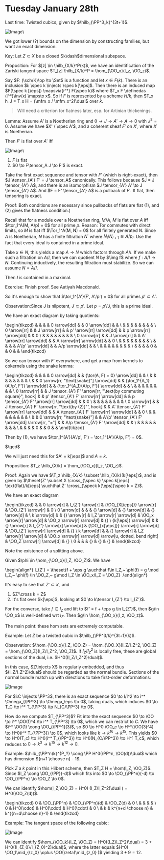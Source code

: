 # Tuesday January 28th

Last time:
Twisted cubics, given by $\hilb_{\PP^3_k}^{3t+1}$.

![Image](figures/2020-01-28-12:36.png)\

We got lower (?) bounds on the dimension by constructing families, but want an exact dimension.

Key:
Let $Z\subset X$ be a closed $k\dash$dimensional subspace.

Proposition:
For $[z] \in \hilb_{X/k}^P(k)$, we have an identification of the Zariski tangent space $T_[z] \hilb_{X/k}^P = \hom_{\OO_x}(I_z, \OO_z)$.

Say $F: (\sch/K)\op \to \Set$ is a function and let $x\in F(k)$.
There is an inclusion $i: \spec k \injects \spec k[\eps]$.
Then there is an induced map $F(\spec k [\eps]) \mapsvia{i^*} F(\spec k)$ where $T_x F \definedas (i^*)\inv(x) \mapsto x$.
So if $F$ is represented by a scheme $H/k$, then $T_x h_J = T_x H = (\mfm_x / \mfm_x^2)\dual$ over $k$.

> Will need a criterion for flatness later, esp. for Artinian thickenings.

Lemma:
Assume $A'$ is a Noetherian ring and $0 \to J \to A' \to A \to 0$ with $J^2 = 0$.
Assume we have $X' / \spec A'$, and a coherent sheaf $F'$ on $X'$, where $X'$ is Noetherian.

Then $F'$ is flat over $A'$ iff

![Image](figures/2020-01-28-12:46.png)\

1. $F$ is flat
2. $0 \to F\tensor_A J \to F'$ is exact.

Take the first exact sequence and tensor with $F'$ (which is right-exact), then $J \tensor_{A'} F' = J \tensor_A$ canonically.
This follows because $J = J \tensor_{A'} A$, and there is an isomorphism $J \tensor_{A'} A' \to J \tensor_{A'} A$.
And $F = F' \tensor_{A'} A$ is a pullback of $F'$.
If flat, then tensoring is exact.

Proof:
Both conditions are necessary since pullbacks of flats are flat (1), and (2) gives the flatness condition.)

Recall that for a module over a Noetherian ring, $M/A$, $M$ is flat over $A$ iff $\tor_1^A(M, A/p) = 0$ for all prime $p$.
Reason: Tor commutes with direct limits, so $M$ is flat iff $\Tor_1^A(M, N) = 0$ for all finitely generated $N$.
Since $A$ is Noetherian, $N$ has a finite filtration $N^\cdot$ where $N_i / N_{i+1} \cong A/p_i$.
Use the fact that every ideal is contained in a prime ideal.

Take $x\in N$, this yields a map $A\to N$ which factors through $A/I$.
If we make such a filtration on $A/I$, then we can quotient $N$ by $\img f$ where $f: A/I \to N$.
Continuing inductively, the resulting filtration must stabilize.
So we can assume $N = A/I$.

Then $I$ is contained in a maximal.

Exercise:
Finish proof.
See Aatiyah Macdonald.

So it's enough to show that $\tor_1^{A'}(F', A'/p') = 0$ for all primes $p' \subset A'$.

Observation:Since $J$ is nilpotent, $J \subset p'$.
Let $p = p'/J$, this is a prime ideal.

We have an exact diagram by taking quotients:

\begin{tikzcd}
             &  &              &  & 0 \arrow[dd]             &  & 0 \arrow[dd]            &  &   \\
             &  &              &  &                          &  &                         &  &   \\
0 \arrow[rr] &  & J \arrow[rr] &  & p' \arrow[rr] \arrow[dd] &  & p \arrow[rr] \arrow[dd] &  & 0 \\
             &  &              &  &                          &  &                         &  &   \\
0 \arrow[rr] &  & J \arrow[rr] &  & A' \arrow[rr] \arrow[dd] &  & A \arrow[rr] \arrow[dd] &  & 0 \\
             &  &              &  &                          &  &                         &  &   \\
             &  &              &  & A'/p' \arrow[dd]         &  & A/p \arrow[dd]          &  &   \\
             &  &              &  &                          &  &                         &  &   \\
             &  &              &  & 0                        &  & 0                       &  &
\end{tikzcd}

So we can tensor with $F'$ everywhere, and get a map from kernels to cokernels using the snake lemma:

\begin{tikzcd}
             &  &                                                                  &  & 0 \arrow[dd]                                     &  & {\tor(A, F) = 0} \arrow[dd]             &  &   \\
             &  &                                                                  &  &                                                  &  &                                         &  &   \\
             &  & 0 \arrow[rr, "\text{snake}"] \arrow[dd]                          &  & {\tor_1^{A_1}(A'/p', F')} \arrow[dd]             &  & {\tor_1^{A_1}(A/p, F')} \arrow[dd]      &  &   \\
             &  &                                                                  &  &                                                  &  &                                         &  &   \\
0 \arrow[rr] &  & J \tensor_{A'} F' \arrow[rr, "\text{by commuting square}", hook] &  & p' \tensor_{A'} F' \arrow[rr] \arrow[dd]         &  & p \tensor_{A'} F' \arrow[rr] \arrow[dd] &  & 0 \\
             &  &                                                                  &  &                                                  &  &                                         &  &   \\
0 \arrow[rr] &  & J \tensor_{A'} F' \arrow[rr, "\text{by (2)}"', hook]             &  & A' \tensor_{A'} F' \arrow[rr] \arrow[dd]         &  & A \tensor_{A'} F' \arrow[rr] \arrow[dd] &  & 0 \\
             &  &                                                                  &  &                                                  &  &                                         &  &   \\
             &  & 0 \arrow[rr, "\text{snake}"]                                     &  & A'/p' \tensor_{A'} F' \arrow[dd] \arrow[rr, "="] &  & A/p \tensor_{A'} F' \arrow[dd]          &  &   \\
             &  &                                                                  &  &                                                  &  &                                         &  &   \\
             &  &                                                                  &  & 0                                                &  & 0                                       &  &
\end{tikzcd}

Then by (1), we have $\tor_1^{A'}(A'/p', F') = \tor_1^{A'}(A/p, F') = 0$.

$\qed$

We will just need this for $A' = k[\eps]$ and $A=k$.

Proposition:
$T_z \hilb_{X/k} = \hom_{\OO_x}(I_z, \OO_z)$.

Proof:
Again we have $\T_z \hilb_{X/k} \subset \hilb_{X/k}(k[\eps])$, and is given by $\theset{Z' \subset X \cross_{\spec k} \spec k[\eps] \text{flat}/k[\eps] \suchthat Z' \cross_{\speck k[\eps]}\spec k = Z}$.

We have an exact diagram

\begin{tikzcd}
                    &  & 0 \arrow[r]  & I_{Z'} \arrow[r]           & {\OO_{X[\eps]}} \arrow[r]                               & \OO_{Z'} \arrow[r]           & 0  \\
0 \arrow[d]         &  &              & {} \arrow[d]               & {} \arrow[d]                                            & {} \arrow[d]                 &    \\
k \arrow[d]         &  & {} \arrow[r] & I_Z \arrow[r] \arrow[d]    & \OO_x \arrow[r] \arrow[d]                               & \OO_z \arrow[r] \arrow[d]    & {} \\
{k[\eps]} \arrow[d] &  & {} \arrow[r] & I_{Z'} \arrow[r] \arrow[d] & {\OO_{x[\eps]}} \arrow[r] \arrow[d]                     & \OO_{Z'} \arrow[r] \arrow[d] & {} \\
k \arrow[d]         &  & {} \arrow[r] & I_Z \arrow[r] \arrow[d]    & \OO_x \arrow[r] \arrow[d] \arrow[u, dotted, bend right] & \OO_Z \arrow[r] \arrow[d]    & {} \\
0                   &  &              & {}                         & {}                                                      & {}                           &
\end{tikzcd}

Note the existence of a splitting above.

Given $\phi \in \hom_{\OO_x}(I_Z, \OO_Z)$.
We have

\begin{align*}
I_{Z'} = \theset{f + \eps g \suchthat f\in I_Z,~ \phi(f) = g \mod I_Z,~ \phi(f) \in \OO_Z,~ g\mod I_Z \in \OO_x/I_Z = \OO_Z}
.\end{align*}

It's easy to see that $Z' \subset x'$, and

1. $Z'\cross k = Z$
2. It's flat over $k[\eps]$, looking at $0 \to k\tensor I_{Z'} \to I_{Z'}$.

For the converse, take $f\in I_Z$ and lift to $f' = f + \eps g \in I_{Z'}$, then $g\in \OO_x$ is well-defined wrt $I_Z$.
Then $g\in \hom_{\OO_x}(I_z, \OO_z)$.

The main point: these hom sets are extremely computable.

Example:
Let $Z$ be a twisted cubic in $\hilb_{\PP^3/k}^{3t+1}(k)$.

Observation:
$\hom_{\OO_x}(I_Z, \OO_Z) = \hom_{\OO_X}(I_Z/I_Z^2, \OO_Z) = \hom_{\OO_Z}(I_Z/I_Z^2, \OO_Z)$.
If $I_Z/I_Z^2$ is locally free, these are global sections of the dual, i.e. $H^0((I_Z/I_Z^2)\dual)$.

In this case, $Z\injects X$ is regularly embedded, and thus $(I_Z/I_Z^2)\dual$ should be regarded as the normal bundle.
Sections of the normal bundle match up with directions to take first-order deformations:

![Image](figures/2020-01-28-13:36.png)

For $i:C \injects \PP^3$, there is an exact sequence $0 \to I/I^2 \to i^* \Omega_{\PP^3} \to \Omega_\eps \to 0$, taking duals, which induces $0 \to T_C \to i^* T_{\PP^3} \to N_{C/\PP^3} \to 0$.

How do we compute $T_{\PP^3}$? Fit into the exact sequence $0 \to \OO \to i^* \OO(1)^4 \to i^* T_{\PP^3} \to 0$, which we can restrict to $C$.
We have $i^* \OO(1) \cong \OO_{\PP^1}(3)$, so $0 \to H^0 \OO_c \to H^*(\OO(3)^4) \to H^0(i^* T_{\PP^3}) \to 0$, which looks like $k \to k^{16} \to k^{15}$.
This yields $0 \to H^0(T_c) \to H^0(i^* T_{\PP^3}) \to H^0(N_{C/\PP^3}) \to H^1 T_c$, which reduces to $0\to k^3 \to k^{15} \to k^{12} \to 0$.

Example:
$\hilb_{\PP^n)k}^{P_?} \cong \PP H^0(\PP^n, \OO(d))\dual$ which has dimension ${n+1 \choose n} - 1$.

Pick $Z$ a $k$ point in this Hilbert scheme, then $T_Z H = \hom(I_Z, \OO_Z)$.
Since $I_Z \cong \OO_{\PP}(-d)$ which fits into $0 \to \OO_{\PP^n}(-d) \to \OO_{\PP^n} \to \OO_Z \to 0$.

We can identify $\hom(I_Z,\OO_Z) = H^0( (I_Z/I_Z^2)\dual  ) = H^0(\OO_Z(d))$.

\begin{tikzcd}
0 & \OO_{\PP^n} & \OO_{\PP^n}(d)    & \OO_Z(d)             & 0 \\
  &             &                   &                      &   \\
0 & H^0(\cdot)  & H^0(\cdot)        & H^0(\cdot)           & 0 \\
  & k           & k^{n+d \choose n} & k^{{n+d\choose n}-1} &
\end{tikzcd}

Example:
The tangent space of the following cubic:

![Image](figures/2020-01-28-13:47.png)

We can identify $\hom_{\OO_k}(I_Z, \OO_Z) = H^0((I_Z/I_Z^2)\dual) = 3 + H^0((I_{Z_0}/I_{Z_0}^2)\dual)$, where the latter equals $H^0( \OO_1\mid_{\z_0} \oplus \OO(\zeta)\mid_{z_0}  )$ yielding $3+9 = 12$.
